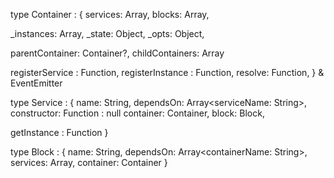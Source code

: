 type Container : {
  services: Array<Service>,
  blocks: Array<Block>,
  
  _instances: Array,
  _state: Object,
  _opts: Object,

  parentContainer: Container?,
  childContainers: Array<Container>

  registerService : Function,
  registerInstance : Function,
  resolve: Function,
} & EventEmitter

type Service : {
  name: String,
  dependsOn: Array<serviceName: String>,
  constructor: Function : null
  container: Container,
  block: Block,

  getInstance : Function
}

type Block : {
  name: String,
  dependsOn: Array<containerName: String>,
  services: Array<Service>,
  container: Container
}